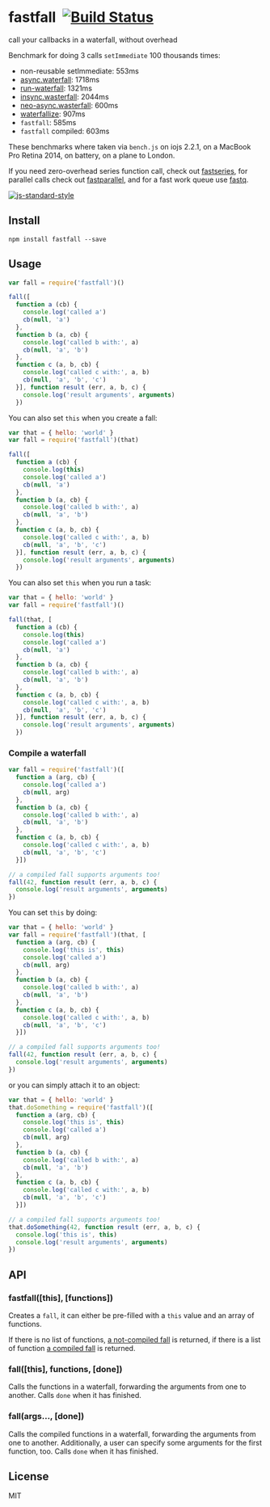 # fastfall&nbsp;&nbsp;[![Build Status](https://travis-ci.org/mcollina/fastfall.svg?branch=master)](https://travis-ci.org/mcollina/fastfall)


call your callbacks in a waterfall, without overhead

Benchmark for doing 3 calls `setImmediate` 100 thousands times:

* non-reusable setImmediate: 553ms
* [async.waterfall](https://github.com/caolan/async#waterfall): 1718ms
* [run-waterfall](http://npm.im/run-waterfall): 1321ms
* [insync.wasterfall](https://www.npmjs.com/package/insync#waterfall):
  2044ms
* [neo-async.wasterfall](http://suguru03.github.io/neo-async/doc/async.waterfall.html):
  600ms
* [waterfallize](http://npm.im/waterfallize): 907ms
* `fastfall`: 585ms
* `fastfall` compiled: 603ms

These benchmarks where taken via `bench.js` on iojs 2.2.1, on a MacBook
Pro Retina 2014, on battery, on a plane to London.

If you need zero-overhead series function call, check out
[fastseries](http://npm.im/fastseries), for parallel calls check out
[fastparallel](http://npm.im/fastparallel), and for a fast work queue
use [fastq](http://npm.im/fastq).

[![js-standard-style](https://raw.githubusercontent.com/feross/standard/master/badge.png)](https://github.com/feross/standard)

## Install

```
npm install fastfall --save
```

## Usage

```js
var fall = require('fastfall')()

fall([
  function a (cb) {
    console.log('called a')
    cb(null, 'a')
  },
  function b (a, cb) {
    console.log('called b with:', a)
    cb(null, 'a', 'b')
  },
  function c (a, b, cb) {
    console.log('called c with:', a, b)
    cb(null, 'a', 'b', 'c')
  }], function result (err, a, b, c) {
    console.log('result arguments', arguments)
  })
```

You can also set `this` when you create a fall:

```js
var that = { hello: 'world' }
var fall = require('fastfall')(that)

fall([
  function a (cb) {
    console.log(this)
    console.log('called a')
    cb(null, 'a')
  },
  function b (a, cb) {
    console.log('called b with:', a)
    cb(null, 'a', 'b')
  },
  function c (a, b, cb) {
    console.log('called c with:', a, b)
    cb(null, 'a', 'b', 'c')
  }], function result (err, a, b, c) {
    console.log('result arguments', arguments)
  })
```

You can also set `this` when you run a task:

```js
var that = { hello: 'world' }
var fall = require('fastfall')()

fall(that, [
  function a (cb) {
    console.log(this)
    console.log('called a')
    cb(null, 'a')
  },
  function b (a, cb) {
    console.log('called b with:', a)
    cb(null, 'a', 'b')
  },
  function c (a, b, cb) {
    console.log('called c with:', a, b)
    cb(null, 'a', 'b', 'c')
  }], function result (err, a, b, c) {
    console.log('result arguments', arguments)
  })
```

### Compile a waterfall

```js
var fall = require('fastfall')([
  function a (arg, cb) {
    console.log('called a')
    cb(null, arg)
  },
  function b (a, cb) {
    console.log('called b with:', a)
    cb(null, 'a', 'b')
  },
  function c (a, b, cb) {
    console.log('called c with:', a, b)
    cb(null, 'a', 'b', 'c')
  }])

// a compiled fall supports arguments too!
fall(42, function result (err, a, b, c) {
  console.log('result arguments', arguments)
})
```

You can set `this` by doing:

```js
var that = { hello: 'world' }
var fall = require('fastfall')(that, [
  function a (arg, cb) {
    console.log('this is', this)
    console.log('called a')
    cb(null, arg)
  },
  function b (a, cb) {
    console.log('called b with:', a)
    cb(null, 'a', 'b')
  },
  function c (a, b, cb) {
    console.log('called c with:', a, b)
    cb(null, 'a', 'b', 'c')
  }])

// a compiled fall supports arguments too!
fall(42, function result (err, a, b, c) {
  console.log('result arguments', arguments)
})
```

or you can simply attach it to an object:

```js
var that = { hello: 'world' }
that.doSomething = require('fastfall')([
  function a (arg, cb) {
    console.log('this is', this)
    console.log('called a')
    cb(null, arg)
  },
  function b (a, cb) {
    console.log('called b with:', a)
    cb(null, 'a', 'b')
  },
  function c (a, b, cb) {
    console.log('called c with:', a, b)
    cb(null, 'a', 'b', 'c')
  }])

// a compiled fall supports arguments too!
that.doSomething(42, function result (err, a, b, c) {
  console.log('this is', this)
  console.log('result arguments', arguments)
})
```

## API

### fastfall([this], [functions])

Creates a `fall`, it can either be pre-filled with a `this` value
and an array of functions.

If there is no list of functions, [a not-compiled fall](#not-compiled)
is returned, if there is a list of function [a compiled fall](#compiled)
is returned.

<a name="not-compiled"></a>
### fall([this], functions, [done])

Calls the functions in a waterfall, forwarding the arguments from one to
another. Calls `done` when it has finished.

<a name="compiled"></a>
### fall(args..., [done])

Calls the compiled functions in a waterfall, forwarding the arguments from one to
another. Additionally, a user can specify some arguments for the first
function, too. Calls `done` when it has finished.

## License

MIT
